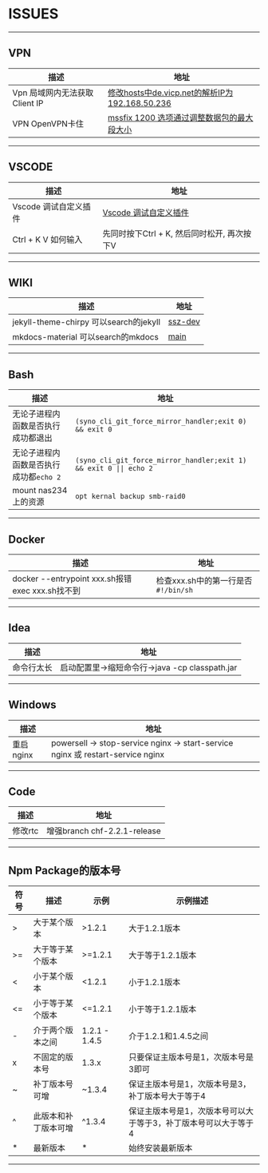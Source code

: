 # ISSUES
---

## VPN
|描述|地址|
|  ----  | ----  |
|Vpn 局域网内无法获取Client IP|[修改hosts中de.vicp.net的解析IP为192.168.50.236](https://de.vicp.net:6586/browse/KS-371)|
|VPN OpenVPN卡住|[mssfix 1200 选项通过调整数据包的最大段大小](https://de.vicp.net:6586/browse/KS-361)|
---

## VSCODE
|描述|地址|
|  ----  | ----  |
|Vscode 调试自定义插件|[Vscode 调试自定义插件](https://de.vicp.net:6586/browse/KS-188)|
|Ctrl + K V 如何输入|先同时按下Ctrl + K, 然后同时松开, 再次按下V|
---

## WIKI
|描述|地址|
|  ----  | ----  |
|jekyll-theme-chirpy 可以search的jekyll|[ssz-dev](https://github.shao.sh/ShaoOrg/jekyll-theme-chirpy/tree/ssz-dev)|
|mkdocs-material 可以search的mkdocs|[main](https://github.shao.sh/ShaoOrg/bulletin)|
---

## Bash
|描述|地址|
|  ----  | ----  |
|无论子进程内函数是否执行成功都退出|`(syno_cli_git_force_mirror_handler;exit 0) && exit 0`|
|无论子进程内函数是否执行成功都`echo 2`|`(syno_cli_git_force_mirror_handler;exit 1) && exit 0 \|\| echo 2`|
|mount nas234上的资源|`opt kernal backup smb-raid0`|
---

## Docker
|描述|地址|
|  ----  | ----  |
|docker --entrypoint xxx.sh报错exec xxx.sh找不到|检查xxx.sh中的第一行是否`#!/bin/sh`|
---

## Idea
|描述|地址|
|  ----  | ----  |
|命令行太长|启动配置里->缩短命令行->java -cp classpath.jar|
---

## Windows
|描述|地址|
|  ----  | ----  |
|重启nginx|powersell -> stop-service nginx -> start-service nginx 或 restart-service nginx|
---

## Code
|描述|地址|
|  ----  | ----  |
|修改rtc|增强branch chf-2.2.1-release|
---

## Npm Package的版本号
|符号|描述|示例|示例描述|
| ---- | ---- | ---- | ---- |
|>	|大于某个版本	|>1.2.1	|大于1.2.1版本|
|>= 	|大于等于某个版本	|>=1.2.1	|大于等于1.2.1版本|
|<	|小于某个版本 	|<1.2.1	|小于1.2.1版本|
|<= 	|小于等于某个版本 	|<=1.2.1	|小于等于1.2.1版本|
|- 	|介于两个版本之间 	|1.2.1 - 1.4.5	|介于1.2.1和1.4.5之间|
| x	|不固定的版本号 	|1.3.x	|只要保证主版本号是1，次版本号是3即可|
|~	|补丁版本号可增	|~1.3.4	|保证主版本号是1，次版本号是3，补丁版本号大于等于4|
|^	|此版本和补丁版本可增	|^1.3.4	|保证主版本号是1，次版本号可以大于等于3，补丁版本号可以大于等于4|
|*	|最新版本 	|*	|始终安装最新版本|
---
